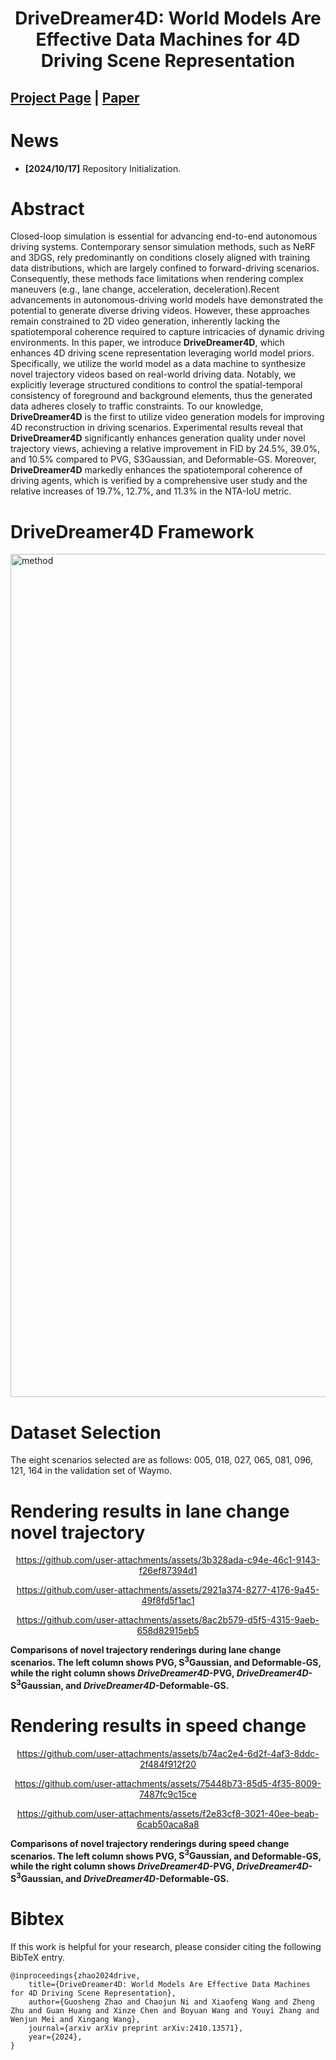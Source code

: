 
<div align="center">   
  
# DriveDreamer4D: World Models Are Effective Data Machines for 4D Driving Scene Representation
</div>

 
## [Project Page](https://drivedreamer4d.github.io/) | [Paper]()

# News
- **[2024/10/17]** Repository Initialization.

# Abstract 

Closed-loop simulation is essential for advancing end-to-end autonomous driving systems. Contemporary sensor simulation methods, such as NeRF and 3DGS, rely predominantly on conditions closely aligned with training data distributions, which are largely confined to forward-driving scenarios. Consequently, these methods face limitations when rendering complex maneuvers (e.g., lane change, acceleration, deceleration).Recent advancements in autonomous-driving world models have demonstrated the potential to generate diverse driving videos. However, these approaches remain constrained to 2D video generation, inherently lacking the spatiotemporal coherence required to capture intricacies of dynamic driving environments. In this paper, we introduce **DriveDreamer4D**, which enhances 4D driving scene representation leveraging world model priors. Specifically, we utilize the world model as a data machine to synthesize novel trajectory videos based on real-world driving data. Notably, we explicitly leverage structured conditions to control the spatial-temporal consistency of foreground and background elements, thus the generated data adheres closely to traffic constraints. To our knowledge, **DriveDreamer4D** is the first to utilize video generation models for improving 4D reconstruction in driving scenarios. Experimental results reveal that **DriveDreamer4D** significantly enhances generation quality under novel trajectory views, achieving a relative improvement in FID by 24.5%, 39.0%, and 10.5% compared to PVG, S3Gaussian, and Deformable-GS. Moreover, **DriveDreamer4D** markedly enhances the spatiotemporal coherence of driving agents, which is verified by a comprehensive user study and the relative increases of 19.7%, 12.7%, and 11.3% in the NTA-IoU metric.

# DriveDreamer4D Framework
<img width="1349" alt="method" src="https://github.com/user-attachments/assets/c783ef23-45e8-4291-81a5-befceff2f539">

# Dataset Selection

The eight scenarios selected are as follows: 005, 018, 027, 065, 081, 096, 121, 164 in the validation set of Waymo.


# Rendering results in lane change novel trajectory

<div align="center">   
  
https://github.com/user-attachments/assets/3b328ada-c94e-46c1-9143-f26ef87394d1

</div>

<div align="center">   
  
https://github.com/user-attachments/assets/2921a374-8277-4176-9a45-49f8fd5f1ac1

</div>

<div align="center">   
  
https://github.com/user-attachments/assets/8ac2b579-d5f5-4315-9aeb-658d82915eb5

</div>

**Comparisons of novel trajectory renderings during lane change scenarios. The left column shows <b>PVG</b>, <b><span>S<sup>3</sup>Gaussian</span></b>, and <b>Deformable-GS</b>, while the right column shows <b><em>DriveDreamer4D</em>-PVG</b>, <b><em>DriveDreamer4D</em>-<span>S<sup>3</sup>Gaussian</span></b>, and <b><em>DriveDreamer4D</em>-Deformable-GS</b>.**

# Rendering results in speed change 
<div align="center">   
  
https://github.com/user-attachments/assets/b74ac2e4-6d2f-4af3-8ddc-2f484f912f20

</div>

<div align="center">   
  
https://github.com/user-attachments/assets/75448b73-85d5-4f35-8009-7487fc9c15ce

</div>

<div align="center">   
  
https://github.com/user-attachments/assets/f2e83cf8-3021-40ee-beab-6cab50aca8a8

</div>

**Comparisons of novel trajectory renderings during speed change scenarios. The left column shows <b>PVG</b>, <b><span>S<sup>3</sup>Gaussian</span></b>, and <b>Deformable-GS</b>, while the right column shows <b><em>DriveDreamer4D</em>-PVG</b>, <b><em>DriveDreamer4D</em>-<span>S<sup>3</sup>Gaussian</span></b>, and <b><em>DriveDreamer4D</em>-Deformable-GS</b>.**

# Bibtex
If this work is helpful for your research, please consider citing the following BibTeX entry.

```
@inproceedings{zhao2024drive,
    title={DriveDreamer4D: World Models Are Effective Data Machines for 4D Driving Scene Representation}, 
    author={Guosheng Zhao and Chaojun Ni and Xiaofeng Wang and Zheng Zhu and Guan Huang and Xinze Chen and Boyuan Wang and Youyi Zhang and Wenjun Mei and Xingang Wang},
    journal={arxiv arXiv preprint arXiv:2410.13571},
    year={2024},
}


